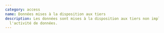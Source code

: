 ```yaml
---
category: access
name: Données mises à la disposition aux tiers
description: Les données sont mises à la disposition aux tiers non impliqués dans
  l'activité de données.
---
```

